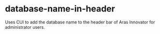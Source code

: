 # database-name-in-header
Uses CUI to add the database name to the header bar of Aras Innovator for administrator users.
